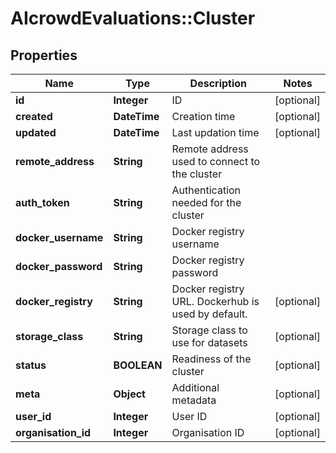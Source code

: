 # AIcrowdEvaluations::Cluster

## Properties
Name | Type | Description | Notes
------------ | ------------- | ------------- | -------------
**id** | **Integer** | ID | [optional] 
**created** | **DateTime** | Creation time | [optional] 
**updated** | **DateTime** | Last updation time | [optional] 
**remote_address** | **String** | Remote address used to connect to the cluster | 
**auth_token** | **String** | Authentication needed for the cluster | 
**docker_username** | **String** | Docker registry username | 
**docker_password** | **String** | Docker registry password | 
**docker_registry** | **String** | Docker registry URL. Dockerhub is used by default. | [optional] 
**storage_class** | **String** | Storage class to use for datasets | [optional] 
**status** | **BOOLEAN** | Readiness of the cluster | [optional] 
**meta** | **Object** | Additional metadata | [optional] 
**user_id** | **Integer** | User ID | [optional] 
**organisation_id** | **Integer** | Organisation ID | [optional] 


